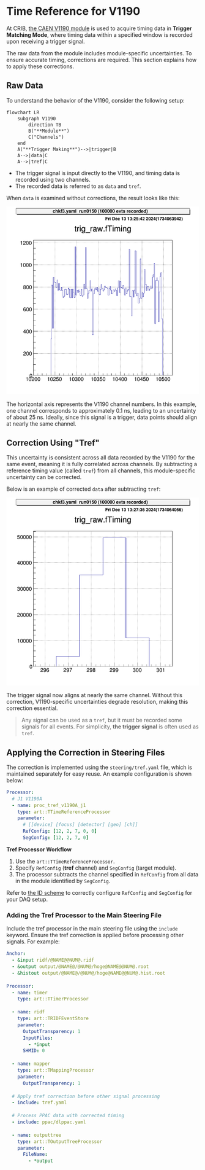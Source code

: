 # Time Reference for V1190

At CRIB, [the CAEN V1190 module](https://www.caen.it/products/v1190a-2esst/) is used to acquire timing data in **Trigger Matching Mode**, where timing data within a specified window is recorded upon receiving a trigger signal.

The raw data from the module includes module-specific uncertainties.
To ensure accurate timing, corrections are required.
This section explains how to apply these corrections.

## Raw Data

To understand the behavior of the V1190, consider the following setup:

```mermaid
flowchart LR
    subgraph V1190
        direction TB
        B("**Module**")
        C("Channels")
    end
    A("**Trigger Making**")-->|trigger|B
    A-->|data|C
    A-->|tref|C
```

- The trigger signal is input directly to the V1190, and timing data is recorded using two channels.
- The recorded data is referred to as `data` and `tref`.

When `data` is examined without corrections, the result looks like this:

![no_correction](./images/tref_no_correction.png)

The horizontal axis represents the V1190 channel numbers.
In this example, one channel corresponds to approximately 0.1 ns, leading to an uncertainty of about 25 ns. Ideally, since this signal is a trigger, data points should align at nearly the same channel.

## Correction Using "Tref"

This uncertainty is consistent across all data recorded by the V1190 for the same event, meaning it is fully correlated across channels.
By subtracting a reference timing value (called `tref`) from all channels, this module-specific uncertainty can be corrected.

Below is an example of corrected `data` after subtracting `tref`:

![correction](./images/tref_correction.png)

The trigger signal now aligns at nearly the same channel.
Without this correction, V1190-specific uncertainties degrade resolution, making this correction essential.

> Any signal can be used as a `tref`, but it must be recorded some signals for all events.
> For simplicity, **the trigger signal** is often used as `tref`.

## Applying the Correction in Steering Files

The correction is implemented using the `steering/tref.yaml` file, which is maintained separately for easy reuse.
An example configuration is shown below:

```yaml
Processor:
  # J1 V1190A
  - name: proc_tref_v1190A_j1
    type: art::TTimeReferenceProcessor
    parameter:
      # [[device] [focus] [detector] [geo] [ch]]
      RefConfig: [12, 2, 7, 0, 0]
      SegConfig: [12, 2, 7, 0]
```

**Tref Processor Workflow**

1. Use the `art::TTimeReferenceProcessor`.
2. Specify `RefConfig` (**tref** channel) and `SegConfig` (target module).
3. The processor subtracts the channel specified in `RefConfig` from all data in the module identified by `SegConfig`.

Refer to [the ID scheme](./map.md) to correctly configure `RefConfig` and `SegConfig` for your DAQ setup.

### Adding the Tref Processor to the Main Steering File

Include the tref processor in the main steering file using the `include` keyword.
Ensure the tref correction is applied before processing other signals. For example:

```yaml
Anchor:
  - &input ridf/@NAME@@NUM@.ridf
  - &output output/@NAME@/@NUM@/hoge@NAME@@NUM@.root
  - &histout output/@NAME@/@NUM@/hoge@NAME@@NUM@.hist.root

Processor:
  - name: timer
    type: art::TTimerProcessor

  - name: ridf
    type: art::TRIDFEventStore
    parameter:
      OutputTransparency: 1
      InputFiles:
        - *input
      SHMID: 0

  - name: mapper
    type: art::TMappingProcessor
    parameter:
      OutputTransparency: 1

  # Apply tref correction before other signal processing
  - include: tref.yaml

  # Process PPAC data with corrected timing
  - include: ppac/dlppac.yaml

  - name: outputtree
    type: art::TOutputTreeProcessor
    parameter:
      FileName:
        - *output
```

